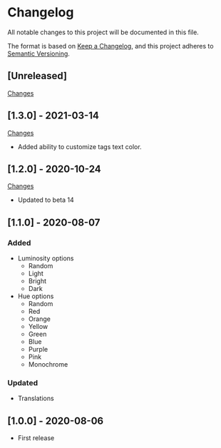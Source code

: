 # Changelog

All notable changes to this project will be documented in this file.

The format is based on [Keep a Changelog](https://keepachangelog.com/en/1.0.0/),
and this project adheres to [Semantic Versioning](https://semver.org/spec/v2.0.0.html).

## [Unreleased]

[Changes](https://github.com/Nearata/flarum-ext-tags-color-generator/compare/v1.3.0...master)

## [1.3.0] - 2021-03-14

[Changes](https://github.com/Nearata/flarum-ext-tags-color-generator/compare/v1.2.0...v1.3.0)

- Added ability to customize tags text color.

## [1.2.0] - 2020-10-24

[Changes](https://github.com/Nearata/flarum-ext-tags-color-generator/compare/v1.1.0...v1.2.0)

- Updated to beta 14

## [1.1.0] - 2020-08-07

### Added

- Luminosity options
  - Random
  - Light
  - Bright
  - Dark
- Hue options
  - Random
  - Red
  - Orange
  - Yellow
  - Green
  - Blue
  - Purple
  - Pink
  - Monochrome

### Updated

- Translations

## [1.0.0] - 2020-08-06

- First release
